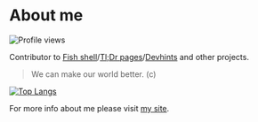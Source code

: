# About me

![Profile views](https://komarev.com/ghpvc/?username=emilyseville7cfg&color=c55245)

Contributor to [Fish shell](https://github.com/fish-shell/fish-shell/pulls/EmilySeville7cfg)/[Tl;Dr pages](https://github.com/tldr-pages/tldr/pulls/EmilySeville7cfg)/[Devhints](https://github.com/rstacruz/cheatsheets/pulls/EmilySeville7cfg) and other projects.

> We can make our world better. (c)

[![Top Langs](https://github-readme-stats.vercel.app/api/top-langs/?username=EmilySeville7cfg&layout=compact)](https://github.com/anuraghazra/github-readme-stats)

For more info about me please visit [my site](https://emilyseville7cfg.github.io/).

